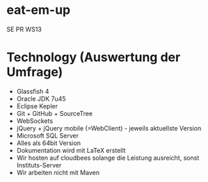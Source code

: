 eat-em-up
=========

SE PR WS13

Technology (Auswertung der Umfrage)
=========
- Glassfish 4
- Oracle JDK 7u45
- Eclipse Kepler
- Git + GitHub + SourceTree
- WebSockets
- jQuery + jQuery mobile (=WebClient) - jeweils aktuellste Version
- Microsoft SQL Server
- Alles als 64bit Version
- Dokumentation wird mit LaTeX erstellt
- Wir hosten auf cloudbees solange die Leistung ausreicht, sonst Instituts-Server
- Wir arbeiten nicht mit Maven
